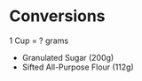 Conversions
===========
1 Cup = ? grams

* Granulated Sugar (200g)
* Sifted All-Purpose Flour (112g)
